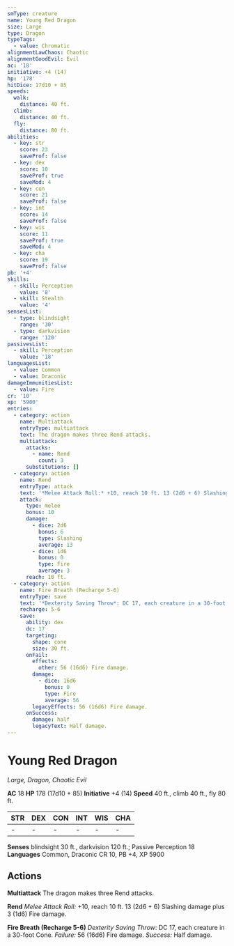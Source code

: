 ```yaml
---
smType: creature
name: Young Red Dragon
size: Large
type: Dragon
typeTags:
  - value: Chromatic
alignmentLawChaos: Chaotic
alignmentGoodEvil: Evil
ac: '18'
initiative: +4 (14)
hp: '178'
hitDice: 17d10 + 85
speeds:
  walk:
    distance: 40 ft.
  climb:
    distance: 40 ft.
  fly:
    distance: 80 ft.
abilities:
  - key: str
    score: 23
    saveProf: false
  - key: dex
    score: 10
    saveProf: true
    saveMod: 4
  - key: con
    score: 21
    saveProf: false
  - key: int
    score: 14
    saveProf: false
  - key: wis
    score: 11
    saveProf: true
    saveMod: 4
  - key: cha
    score: 19
    saveProf: false
pb: '+4'
skills:
  - skill: Perception
    value: '8'
  - skill: Stealth
    value: '4'
sensesList:
  - type: blindsight
    range: '30'
  - type: darkvision
    range: '120'
passivesList:
  - skill: Perception
    value: '18'
languagesList:
  - value: Common
  - value: Draconic
damageImmunitiesList:
  - value: Fire
cr: '10'
xp: '5900'
entries:
  - category: action
    name: Multiattack
    entryType: multiattack
    text: The dragon makes three Rend attacks.
    multiattack:
      attacks:
        - name: Rend
          count: 3
      substitutions: []
  - category: action
    name: Rend
    entryType: attack
    text: '*Melee Attack Roll:* +10, reach 10 ft. 13 (2d6 + 6) Slashing damage plus 3 (1d6) Fire damage.'
    attack:
      type: melee
      bonus: 10
      damage:
        - dice: 2d6
          bonus: 6
          type: Slashing
          average: 13
        - dice: 1d6
          bonus: 0
          type: Fire
          average: 3
      reach: 10 ft.
  - category: action
    name: Fire Breath (Recharge 5-6)
    entryType: save
    text: '*Dexterity Saving Throw*: DC 17, each creature in a 30-foot Cone. *Failure:*  56 (16d6) Fire damage. *Success:*  Half damage.'
    recharge: 5-6
    save:
      ability: dex
      dc: 17
      targeting:
        shape: cone
        size: 30 ft.
      onFail:
        effects:
          other: 56 (16d6) Fire damage.
        damage:
          - dice: 16d6
            bonus: 0
            type: Fire
            average: 56
        legacyEffects: 56 (16d6) Fire damage.
      onSuccess:
        damage: half
        legacyText: Half damage.
---
```


# Young Red Dragon
*Large, Dragon, Chaotic Evil*

**AC** 18
**HP** 178 (17d10 + 85)
**Initiative** +4 (14)
**Speed** 40 ft., climb 40 ft., fly 80 ft.

| STR | DEX | CON | INT | WIS | CHA |
| --- | --- | --- | --- | --- | --- |
| - | - | - | - | - | - |

**Senses** blindsight 30 ft., darkvision 120 ft.; Passive Perception 18
**Languages** Common, Draconic
CR 10, PB +4, XP 5900

## Actions

**Multiattack**
The dragon makes three Rend attacks.

**Rend**
*Melee Attack Roll:* +10, reach 10 ft. 13 (2d6 + 6) Slashing damage plus 3 (1d6) Fire damage.

**Fire Breath (Recharge 5-6)**
*Dexterity Saving Throw*: DC 17, each creature in a 30-foot Cone. *Failure:*  56 (16d6) Fire damage. *Success:*  Half damage.
